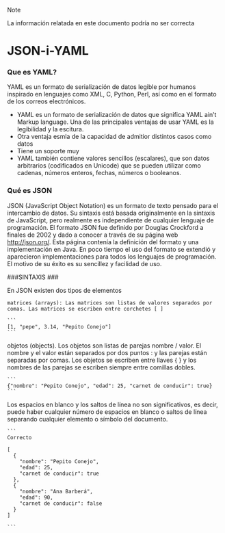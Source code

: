 > [!NOTE]
La información relatada en este documento podría no ser correcta




# JSON-i-YAML

### Que es YAML? ###
  YAML  es un formato de serialización de datos legible por humanos inspirado en lenguajes como XML, C, Python, Perl, así como en el formato de los correos electrónicos.

+ YAML es un formato de serialización de datos que significa YAML ain’t Markup language.
Una de las principales ventajas de usar YAML es la legibilidad y la escitura.
+ Otra ventaja esmla de la capacidad de admitior distintos casos como datos 
+ Tiene un soporte muy
+  YAML también contiene valores sencillos (escalares), que son datos arbitrarios (codificados en Unicode) que se pueden utilizar como cadenas, números enteros, fechas, números o booleanos.

### Qué es JSON ###
JSON (JavaScript Object Notation) es un formato de texto pensado para el intercambio de datos. Su sintaxis está basada originalmente en la sintaxis de JavaScript, pero realmente es independiente de cualquier lenguaje de programación.
El formato JSON fue definido por Douglas Crockford a finales de 2002 y dado a conocer a través de su página web http://json.org/. Esta página contenía la definición del formato y una implementación en Java. En poco tiempo el uso del formato se extendió y aparecieron implementaciones para todos los lenguajes de programación. El motivo de su éxito es su sencillez y facilidad de uso.

 ###SINTAXIS ###


En JSON existen dos tipos de elementos

    matrices (arrays): Las matrices son listas de valores separados por comas. Las matrices se escriben entre corchetes [ ] 

````
```
[1, "pepe", 3.14, "Pepito Conejo"]
```
````


objetos (objects). Los objetos son listas de parejas nombre / valor. El nombre y el valor están separados por dos puntos : y las parejas están separadas por comas. Los objetos se escriben entre llaves { } y los nombres de las parejas se escriben siempre entre comillas dobles. 


````
```
{"nombre": "Pepito Conejo", "edad": 25, "carnet de conducir": true}
```
````


Los espacios en blanco y los saltos de línea no son significativos, es decir, puede haber cualquier número de espacios en blanco o saltos de línea separando cualquier elemento o símbolo del documento. 


````
```
Correcto

[
  {
    "nombre": "Pepito Conejo",
    "edad": 25,
    "carnet de conducir": true
  },
  {
    "nombre": "Ana Barberá",
    "edad": 90,
    "carnet de conducir": false
  }
]

```
````
